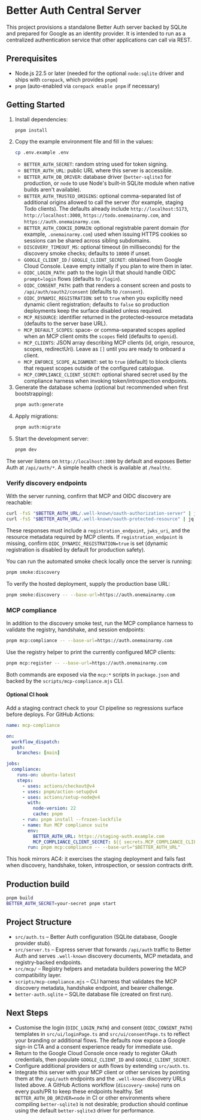 # Better Auth Central Server

This project provisions a standalone Better Auth server backed by SQLite and prepared for Google as an identity provider. It is intended to run as a centralized authentication service that other applications can call via REST.

## Prerequisites

- Node.js 22.5 or later (needed for the optional `node:sqlite` driver and ships with `corepack`, which provides `pnpm`)
- `pnpm` (auto-enabled via `corepack enable pnpm` if necessary)

## Getting Started

1. Install dependencies:
   ```bash
   pnpm install
   ```
2. Copy the example environment file and fill in the values:
   ```bash
   cp .env.example .env
   ```
   - `BETTER_AUTH_SECRET`: random string used for token signing.
   - `BETTER_AUTH_URL`: public URL where this server is accessible.
   - `BETTER_AUTH_DB_DRIVER`: database driver (`better-sqlite3` for production, or `node` to use Node's built-in SQLite module when native builds aren't available).
   - `BETTER_AUTH_TRUSTED_ORIGINS`: optional comma-separated list of additional origins allowed to call the server (for example, staging Todo clients). The defaults already include `http://localhost:5173`, `http://localhost:3000`, `https://todo.onemainarmy.com`, and `https://auth.onemainarmy.com`.
   - `BETTER_AUTH_COOKIE_DOMAIN`: optional registrable parent domain (for example, `.onemainarmy.com`) used when issuing HTTPS cookies so sessions can be shared across sibling subdomains.
   - `DISCOVERY_TIMEOUT_MS`: optional timeout (in milliseconds) for the discovery smoke checks; defaults to `10000` if unset.
   - `GOOGLE_CLIENT_ID` / `GOOGLE_CLIENT_SECRET`: obtained from Google Cloud Console. Leave empty initially if you plan to wire them in later.
   - `OIDC_LOGIN_PATH`: path to the login UI that should handle OIDC `prompt=login` flows (defaults to `/login`).
   - `OIDC_CONSENT_PATH`: path that renders a consent screen and posts to `/api/auth/oauth2/consent` (defaults to `/consent`).
   - `OIDC_DYNAMIC_REGISTRATION`: set to `true` when you explicitly need dynamic client registration; defaults to `false` so production deployments keep the surface disabled unless required.
   - `MCP_RESOURCE`: identifier returned in the protected-resource metadata (defaults to the server base URL).
   - `MCP_DEFAULT_SCOPES`: space- or comma-separated scopes applied when an MCP client omits the `scopes` field (defaults to `openid`).
   - `MCP_CLIENTS`: JSON array describing MCP clients (id, origin, resource, scopes, redirectUri). Leave as `[]` until you are ready to onboard a client.
   - `MCP_ENFORCE_SCOPE_ALIGNMENT`: set to `true` (default) to block clients that request scopes outside of the configured catalogue.
   - `MCP_COMPLIANCE_CLIENT_SECRET`: optional shared secret used by the compliance harness when invoking token/introspection endpoints.
3. Generate the database schema (optional but recommended when first bootstrapping):
   ```bash
   pnpm auth:generate
   ```
4. Apply migrations:
   ```bash
   pnpm auth:migrate
   ```
5. Start the development server:
   ```bash
   pnpm dev
   ```

The server listens on `http://localhost:3000` by default and exposes Better Auth at `/api/auth/*`. A simple health check is available at `/healthz`.

### Verify discovery endpoints

With the server running, confirm that MCP and OIDC discovery are reachable:

```bash
curl -fsS "$BETTER_AUTH_URL/.well-known/oauth-authorization-server" | jq
curl -fsS "$BETTER_AUTH_URL/.well-known/oauth-protected-resource" | jq
```

These responses must include a `registration_endpoint`, `jwks_uri`, and the resource metadata required by MCP clients. If `registration_endpoint` is missing, confirm `OIDC_DYNAMIC_REGISTRATION=true` is set (dynamic registration is disabled by default for production safety).

You can run the automated smoke check locally once the server is running:

```bash
pnpm smoke:discovery
```

To verify the hosted deployment, supply the production base URL:

```bash
pnpm smoke:discovery -- --base-url=https://auth.onemainarmy.com
```

### MCP compliance

In addition to the discovery smoke test, run the MCP compliance harness to validate the registry, handshake, and session endpoints:

```bash
pnpm mcp:compliance -- --base-url=https://auth.onemainarmy.com
```

Use the registry helper to print the currently configured MCP clients:

```bash
pnpm mcp:register -- --base-url=https://auth.onemainarmy.com
```

Both commands are exposed via the `mcp:*` scripts in `package.json` and backed by the `scripts/mcp-compliance.mjs` CLI.

#### Optional CI hook

Add a staging contract check to your CI pipeline so regressions surface before deploys. For GitHub Actions:

```yaml
name: mcp-compliance

on:
  workflow_dispatch:
  push:
    branches: [main]

jobs:
  compliance:
    runs-on: ubuntu-latest
    steps:
      - uses: actions/checkout@v4
      - uses: pnpm/action-setup@v4
      - uses: actions/setup-node@v4
        with:
          node-version: 22
          cache: pnpm
      - run: pnpm install --frozen-lockfile
      - name: Run MCP compliance suite
        env:
          BETTER_AUTH_URL: https://staging-auth.example.com
          MCP_COMPLIANCE_CLIENT_SECRET: ${{ secrets.MCP_COMPLIANCE_CLIENT_SECRET }}
        run: pnpm mcp:compliance -- --base-url="$BETTER_AUTH_URL"
```

This hook mirrors AC4: it exercises the staging deployment and fails fast when discovery, handshake, token, introspection, or session contracts drift.

## Production build

```bash
pnpm build
BETTER_AUTH_SECRET=your-secret pnpm start
```

## Project Structure

- `src/auth.ts` – Better Auth configuration (SQLite database, Google provider stub).
- `src/server.ts` – Express server that forwards `/api/auth` traffic to Better Auth and serves `.well-known` discovery documents, MCP metadata, and registry-backed endpoints.
- `src/mcp/` – Registry helpers and metadata builders powering the MCP compatibility layer.
- `scripts/mcp-compliance.mjs` – CLI harness that validates the MCP discovery metadata, handshake endpoint, and bearer challenge.
- `better-auth.sqlite` – SQLite database file (created on first run).

## Next Steps

- Customise the login (`OIDC_LOGIN_PATH`) and consent (`OIDC_CONSENT_PATH`) templates in `src/ui/loginPage.ts` and `src/ui/consentPage.ts` to reflect your branding or additional flows. The defaults now expose a Google sign-in CTA and a consent experience ready for immediate use.
- Return to the Google Cloud Console once ready to register OAuth credentials, then populate `GOOGLE_CLIENT_ID` and `GOOGLE_CLIENT_SECRET`.
- Configure additional providers or auth flows by extending `src/auth.ts`.
- Integrate this server with your MCP client or other services by pointing them at the `/api/auth` endpoints and the `.well-known` discovery URLs listed above. A GitHub Actions workflow (`discovery-smoke`) runs on every push/PR to keep these endpoints healthy. Set `BETTER_AUTH_DB_DRIVER=node` in CI or other environments where compiling `better-sqlite3` is not desirable; production should continue using the default `better-sqlite3` driver for performance.
